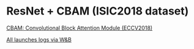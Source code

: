 # ResNet + CBAM (ISIC2018 dataset)
[CBAM: Convolutional Block Attention Module (ECCV2018)](http://openaccess.thecvf.com/content_ECCV_2018/html/Sanghyun_Woo_Convolutional_Block_Attention_ECCV_2018_paper.html)

[All launches logs via W&B](https://wandb.ai/komour)
